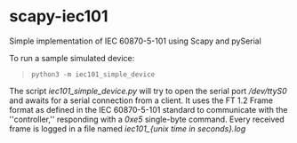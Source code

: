 # scapy-iec101
Simple implementation of IEC 60870-5-101 using Scapy and pySerial

To run a sample simulated device:

> `python3 -m iec101_simple_device`

The script *iec101_simple_device.py* will try to open the serial port */dev/ttyS0* and awaits for a serial connection from a client. It uses the FT 1.2 Frame format as defined in the IEC 60870-5-101 standard to communicate with the ''controller,'' responding with a *0xe5* single-byte command. Every received frame is logged in a file named *iec101_{unix time in seconds}.log*
